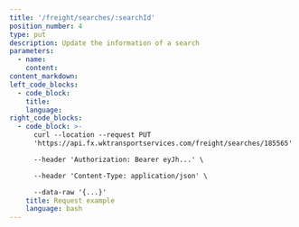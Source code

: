 ```yaml
---
title: '/freight/searches/:searchId'
position_number: 4
type: put
description: Update the information of a search
parameters:
  - name:
    content:
content_markdown:
left_code_blocks:
  - code_block:
    title:
    language:
right_code_blocks:
  - code_block: >-
      curl --location --request PUT
      'https://api.fx.wktransportservices.com/freight/searches/185565' \

      --header 'Authorization: Bearer eyJh...' \

      --header 'Content-Type: application/json' \

      --data-raw '{...}'
    title: Request example
    language: bash
---
```

